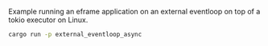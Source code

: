Example running an eframe application on an external eventloop on top of a tokio executor on Linux.

```sh
cargo run -p external_eventloop_async
```
